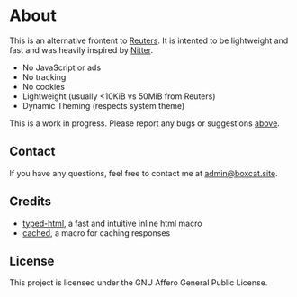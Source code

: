 # About

This is an alternative frontent to [Reuters](https://reuters.com/). It is intented to be lightweight and fast and was heavily inspired by [Nitter](https://nitter.net/).

* No JavaScript or ads
* No tracking
* No cookies
* Lightweight (usually <10KiB vs 50MiB from Reuters)
* Dynamic Theming (respects system theme)

This is a work in progress. Please report any bugs or suggestions [above](/issues).

## Contact
If you have any questions, feel free to contact me at [admin@boxcat.site](mailto:admin@boxcat.site).

## Credits
* [typed-html](https://github.com/bodil/typed-html), a fast and intuitive inline html macro
* [cached](https://github.com/jaemk/cached), a macro for caching responses

## License
This project is licensed under the GNU Affero General Public License.